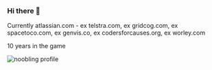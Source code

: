 ### Hi there 👋

Currently atlassian.com - ex telstra.com, ex gridcog.com, ex spacetoco.com, ex genvis.co, ex codersforcauses.org, ex worley.com

10 years in the game

<!--
**noobling/noobling** is a ✨ _special_ ✨ repository because its `README.md` (this file) appears on your GitHub profile.

Here are some ideas to get you started:

- 🔭 I’m currently working on ...
- 🌱 I’m currently learning ...
- 👯 I’m looking to collaborate on ...
- 🤔 I’m looking for help with ...
- 💬 Ask me about ...
- 📫 How to reach me: ...
- 😄 Pronouns: ...
- ⚡ Fun fact: ...
-->
![noobling profile](https://github-readme-stats.vercel.app/api?username=noobling&show_icons=true&theme=radical)
